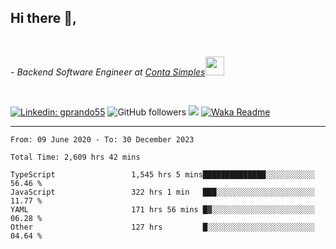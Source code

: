 <h2>Hi there  👋,</h2> </br>

<p><em>- Backend Software Engineer at <a href="https://contasimples.com">Conta Simples</a><img src="https://media.giphy.com/media/WUlplcMpOCEmTGBtBW/giphy.gif" width="30"> 
</em></p></br>


[![Linkedin: gprando55](https://img.shields.io/badge/-gprando55-blue?style=flat-square&logo=Linkedin&logoColor=white&link=https://www.linkedin.com/in/prandogabriel/)](https://www.linkedin.com/in/prandogabriel)
![GitHub followers](https://img.shields.io/github/followers/prandogabriel?label=Follow&style=social)
![](https://visitor-badge.glitch.me/badge?page_id=prandogabriel.prandogabriel)
[![Waka Readme](https://github.com/prandogabriel/prandogabriel/actions/workflows/update-stats.yml.yml/badge.svg)](https://github.com/prandogabriel/prandogabriel/actions/workflows/update-stats.yml.yml)

---

<!--START_SECTION:waka-->

```golang
From: 09 June 2020 - To: 30 December 2023

Total Time: 2,609 hrs 42 mins

TypeScript                 1,545 hrs 5 mins██████████████░░░░░░░░░░░   56.46 %
JavaScript                 322 hrs 1 min   ███░░░░░░░░░░░░░░░░░░░░░░   11.77 %
YAML                       171 hrs 56 mins █▓░░░░░░░░░░░░░░░░░░░░░░░   06.28 %
Other                      127 hrs         █░░░░░░░░░░░░░░░░░░░░░░░░   04.64 %
```

<!--END_SECTION:waka-->
